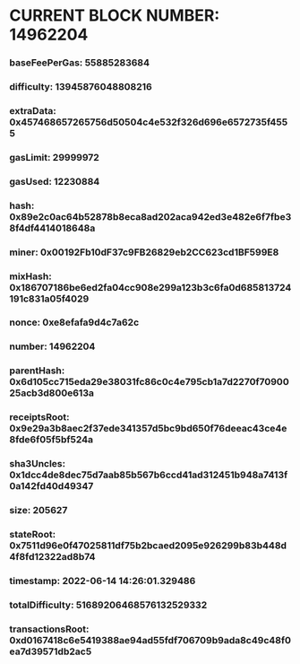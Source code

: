 # CURRENT BLOCK NUMBER: 14962204

### baseFeePerGas: 55885283684
### difficulty: 13945876048808216
### extraData: 0x457468657265756d50504c4e532f326d696e6572735f4555
### gasLimit: 29999972
### gasUsed: 12230884
### hash: 0x89e2c0ac64b52878b8eca8ad202aca942ed3e482e6f7fbe38f4df4414018648a
### miner: 0x00192Fb10dF37c9FB26829eb2CC623cd1BF599E8
### mixHash: 0x186707186be6ed2fa04cc908e299a123b3c6fa0d685813724191c831a05f4029
### nonce: 0xe8efafa9d4c7a62c
### number: 14962204
### parentHash: 0x6d105cc715eda29e38031fc86c0c4e795cb1a7d2270f7090025acb3d800e613a
### receiptsRoot: 0x9e29a3b8aec2f37ede341357d5bc9bd650f76deeac43ce4e8fde6f05f5bf524a
### sha3Uncles: 0x1dcc4de8dec75d7aab85b567b6ccd41ad312451b948a7413f0a142fd40d49347
### size: 205627
### stateRoot: 0x7511d96e0f47025811df75b2bcaed2095e926299b83b448d4f8fd12322ad8b74
### timestamp: 2022-06-14 14:26:01.329486
### totalDifficulty: 51689206468576132529332
### transactionsRoot: 0xd0167418c6e5419388ae94ad55fdf706709b9ada8c49c48f0ea7d39571db2ac5
